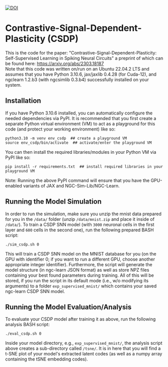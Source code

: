 [![DOI](https://zenodo.org/badge/798347724.svg)](https://zenodo.org/doi/10.5281/zenodo.11165561)

# Contrastive-Signal-Dependent-Plasticity (CSDP)

This is the code for the paper:
"Contrastive-Signal-Dependent-Plasticity: Self-Supervised Learning in Spiking Neural Circuits"
a preprint of which can be found here:
https://arxiv.org/abs/2303.18187 <br>
Note that this code was written on/run on an Ubuntu 22.04.2 LTS and 
assumes that you have Python 3.10.6, jax/jaxlib 0.4.28 (for Cuda-12), and 
ngclearn 1.2.b3 (with ngcsimlib 0.3.b4) successfully installed on your system.

## Installation

If you have Python 3.10.6 installed, you can automatically configure the needed dependencies 
via PyPI. It is recommended that you first create a separate Python virtual environment (VM) to 
act as a playground for this code (and protect your working environment) like so:

```consolve
python3.10 -m venv env_csdp  ## create a playground VM
source env_csdp/bin/activate  ## activate/enter the playground VM
```

You can then install the required libraries/modules in your Python VM via PyPI like so:

```console
pip install -r requirements.txt  ## install required libraries in your playground VM
```

Note: Running the above PyPI command will ensure that you have the GPU-enabled variants of 
JAX and NGC-Sim-Lib/NGC-Learn.

## Running the Model Simulation 

In order to run the simulation, make sure you unzip the mnist data prepared for you in 
the `/data/` folder (unzip `/data/mnist.zip` and place it inside of `/data/`).
To train a CSDP SNN model (with `3000` neuronal cells in the first layer and `600` cells 
in the second one), run the following prepared BASH script:
```console
./sim_csdp.sh 0
```

This will train a CSDP SNN model on the MNIST database for you (on the GPU with identifier 0; 
if you want to run a different GPU, choose another appropriate integer identifier).
Furthermore, the script will generate the model structure (in ngc-learn JSON format) as well as
store NPZ files containing your best found parameters during training. All of this
will be stored, if you run the script in its default mode (i.e., w/o modifying
its arguments) to a folder `exp_supervised_mnist/` which contains your saved
ngc-learn CSDP SNN model.

## Running the Model Evaluation/Analysis

To evaluate your CSDP model after training it as above, run the following analysis BASH script:
```console
./eval_csdp.sh 0
```

Inside your model directory, e.g., `exp_supervised_mnist/`, the analysis script above creates a 
sub-directory called `/tsne/`. It is in here that you will find a t-SNE plot of your model's 
extracted latent codes (as well as a numpy array containing the tSNE embedding codes).

